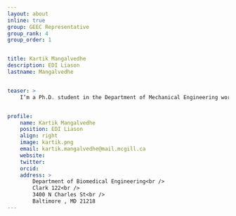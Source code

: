 ```yaml
---
layout: about
inline: true
group: GEEC Representative
group_rank: 4
group_order: 1


title: Kartik Mangalvedhe
description: EDI Liason 
lastname: Mangalvedhe


teaser: >
	I’m a Ph.D. student in the Department of Mechanical Engineering working with Prof. Jeffrey Bergthorson. My work focuses on quantifying NOx in metal combustion using laser diagnostics. This will enable to identify the pollutant that could potentially limit the use of metals as alternative fuels for clean energy. In free time, I enjoy long bike rides on weekend, hanging out with my friends and try cooking something new. I also like to play badminton, swim or go hiking to keep myself physically active.


profile:
    name: Kartik Mangalvedhe
    position: EDI Liason
    align: right
    image: kartik.png
    email: kartik.mangalvedhe@mail.mcgill.ca
    website: 
    twitter: 
    orcid: 
	address: >
        Department of Biomedical Engineering<br />
        Clark 122<br />
        3400 N Charles St<br />
        Baltimore , MD 21218
---
```


